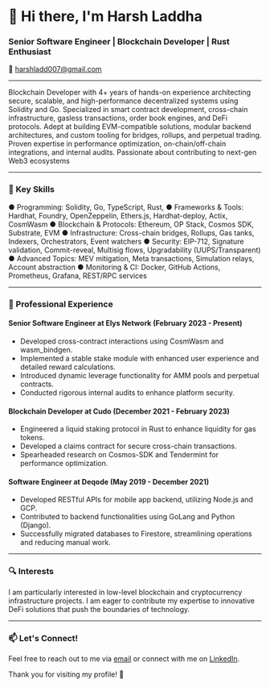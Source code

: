 # 👋 Hi there, I'm Harsh Laddha

### Senior Software Engineer | Blockchain Developer | Rust Enthusiast

📧 [harshladd007@gmail.com](mailto:harshladd007@gmail.com)

---

Blockchain Developer with 4+ years of hands-on experience architecting secure, scalable, and high-performance 
decentralized  systems  using  Solidity  and  Go.  Specialized  in  smart  contract  development,  cross-chain 
infrastructure, gasless transactions, order book engines, and DeFi protocols. Adept at building EVM-compatible 
solutions, modular backend architectures, and custom tooling for bridges, rollups, and perpetual trading. Proven 
expertise in performance optimization, on-chain/off-chain integrations, and internal audits. Passionate about 
contributing to next-gen Web3 ecosystems

---

### 🌟 Key Skills

●  Programming: Solidity, Go, TypeScript, Rust, 
●  Frameworks & Tools: Hardhat, Foundry, OpenZeppelin, Ethers.js, Hardhat-deploy, Actix, CosmWasm 
●  Blockchain & Protocols: Ethereum, OP Stack, Cosmos SDK, Substrate, EVM 
●  Infrastructure: Cross-chain bridges, Rollups, Gas tanks, Indexers, Orchestrators, Event watchers 
●  Security: EIP-712, Signature validation, Commit-reveal, Multisig flows, Upgradability (UUPS/Transparent) 
●  Advanced Topics: MEV mitigation, Meta transactions, Simulation relays, Account abstraction 
●  Monitoring & CI: Docker, GitHub Actions, Prometheus, Grafana, REST/RPC services

---

### 💼 Professional Experience

#### **Senior Software Engineer at Elys Network** (February 2023 - Present)
- Developed cross-contract interactions using CosmWasm and wasm_bindgen.
- Implemented a stable stake module with enhanced user experience and detailed reward calculations.
- Introduced dynamic leverage functionality for AMM pools and perpetual contracts.
- Conducted rigorous internal audits to enhance platform security.

#### **Blockchain Developer at Cudo** (December 2021 - February 2023)
- Engineered a liquid staking protocol in Rust to enhance liquidity for gas tokens.
- Developed a claims contract for secure cross-chain transactions.
- Spearheaded research on Cosmos-SDK and Tendermint for performance optimization.

#### **Software Engineer at Deqode** (May 2019 - December 2021)
- Developed RESTful APIs for mobile app backend, utilizing Node.js and GCP.
- Contributed to backend functionalities using GoLang and Python (Django).
- Successfully migrated databases to Firestore, streamlining operations and reducing manual work.

---

### 🔍 Interests
I am particularly interested in low-level blockchain and cryptocurrency infrastructure projects. I am eager to contribute my expertise to innovative DeFi solutions that push the boundaries of technology.

---

### 📫 Let's Connect!
Feel free to reach out to me via [email](mailto:harshladd007@gmail.com) or connect with me on [LinkedIn](https://www.linkedin.com/in/harsh-laddha-a61a36339/).

Thank you for visiting my profile! 🚀
